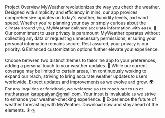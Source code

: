 Project Overview
MyWeather revolutionizes the way you check the weather. Designed with simplicity and efficiency in mind, 
our app provides comprehensive updates on today's weather, humidity levels, and wind speed. 
Whether you're planning your day or simply curious about the climate around you, MyWeather delivers accurate information with ease. 
📱 Our commitment to user privacy is paramount. MyWeather operates without collecting any data or requesting unnecessary permissions, 
ensuring your personal information remains secure. Rest assured, your privacy is our priority. 🔒 Enhanced customization options further elevate your experience.

Choose between two distinct themes to tailor the app to your preferences, adding a personal touch to your weather updates. 
🎨 While our current coverage may be limited to certain areas, i'm continuously working to expand our reach, 
striving to bring accurate weather updates to users worldwide. Expect updates and improvements as we evolve and grow. 
🌍 For any inquiries or feedback, we welcome you to reach out to us at mutharasan.karuppaiyan@gmail.com. 
Your input is invaluable as we strive to enhance your weather-checking experience. 
📧 Experience the future of weather forecasting with MyWeather. Download now and stay ahead of the elements. ☀️⛈️
